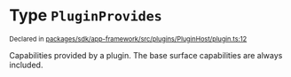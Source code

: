# Type `PluginProvides`
<sub>Declared in [packages/sdk/app-framework/src/plugins/PluginHost/plugin.ts:12](https://github.com/dxos/dxos/blob/29a91026f/packages/sdk/app-framework/src/plugins/PluginHost/plugin.ts#L12)</sub>


Capabilities provided by a plugin.
The base surface capabilities are always included.



